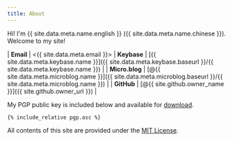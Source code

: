```yaml
---
title: About
---
```


Hi! I'm {{ site.data.meta.name.english }} ({{ site.data.meta.name.chinese }}). Welcome to my site!

| __Email__      | <{{ site.data.meta.email }}>
| __Keybase__    | [{{ site.data.meta.keybase.name }}]({{ site.data.meta.keybase.baseurl }}/{{ site.data.meta.keybase.name }})        |
| __Micro.blog__ | [@{{ site.data.meta.microblog.name }}]({{ site.data.meta.microblog.baseurl }}/{{ site.data.meta.microblog.name }}) |
| __GitHub__     | [@{{ site.github.owner_name }}]({{ site.github.owner_url }})                                                       |

My PGP public key is included below and available for [download](pgp.asc).

```
{% include_relative pgp.asc %}
```

All contents of this site are provided under the [MIT License](LICENSE.txt).
